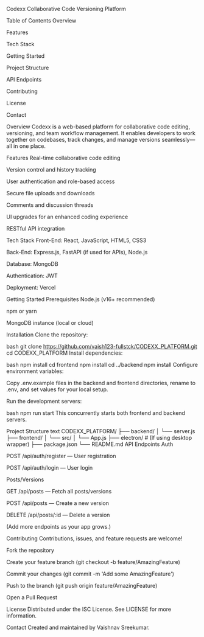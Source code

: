 Codexx
Collaborative Code Versioning Platform

Table of Contents
Overview

Features

Tech Stack

Getting Started

Project Structure

API Endpoints

Contributing

License

Contact

Overview
Codexx is a web-based platform for collaborative code editing, versioning, and team workflow management. It enables developers to work together on codebases, track changes, and manage versions seamlessly—all in one place.

Features
Real-time collaborative code editing

Version control and history tracking

User authentication and role-based access

Secure file uploads and downloads

Comments and discussion threads

UI upgrades for an enhanced coding experience

RESTful API integration

Tech Stack
Front-End: React, JavaScript, HTML5, CSS3

Back-End: Express.js, FastAPI (if used for APIs), Node.js

Database: MongoDB

Authentication: JWT

Deployment: Vercel

Getting Started
Prerequisites
Node.js (v16+ recommended)

npm or yarn

MongoDB instance (local or cloud)

Installation
Clone the repository:

bash
git clone https://github.com/vaish123-fullstck/CODEXX_PLATFORM.git
cd CODEXX_PLATFORM
Install dependencies:

bash
npm install
cd frontend
npm install
cd ../backend
npm install
Configure environment variables:

Copy .env.example files in the backend and frontend directories, rename to .env, and set values for your local setup.

Run the development servers:

bash
npm run start
This concurrently starts both frontend and backend servers.

Project Structure
text
CODEXX_PLATFORM/
├── backend/
│   └── server.js
├── frontend/
│   └── src/
│       └── App.js
├── electron/         # (If using desktop wrapper)
├── package.json
└── README.md
API Endpoints
Auth

POST /api/auth/register — User registration

POST /api/auth/login — User login

Posts/Versions

GET /api/posts — Fetch all posts/versions

POST /api/posts — Create a new version

DELETE /api/posts/:id — Delete a version

(Add more endpoints as your app grows.)

Contributing
Contributions, issues, and feature requests are welcome!

Fork the repository

Create your feature branch (git checkout -b feature/AmazingFeature)

Commit your changes (git commit -m 'Add some AmazingFeature')

Push to the branch (git push origin feature/AmazingFeature)

Open a Pull Request

License
Distributed under the ISC License. See LICENSE for more information.

Contact
Created and maintained by Vaishnav Sreekumar.

